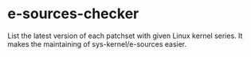 e-sources-checker
=================

List the latest version of each patchset with given Linux kernel series. It makes the maintaining of sys-kernel/e-sources easier.
